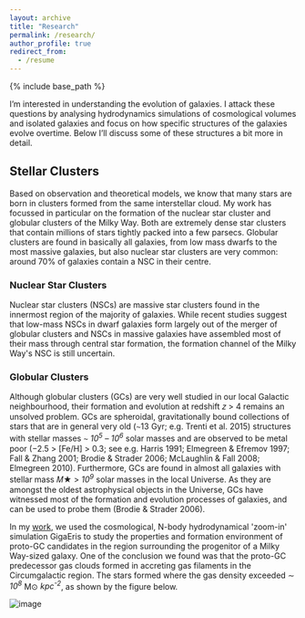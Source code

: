 ```yaml
---
layout: archive
title: "Research"
permalink: /research/
author_profile: true
redirect_from:
  - /resume
---
```

{% include base_path %}

I’m interested in understanding the evolution of galaxies. I attack these questions by analysing hydrodynamics simulations of cosmological volumes and isolated galaxies and focus on how specific structures of the galaxies evolve overtime. Below I’ll discuss some of these structures a bit more in detail.

## Stellar Clusters
Based on observation and theoretical models, we know that many stars are born in clusters formed from the same interstellar cloud. My work has focussed in particular on the formation of the nuclear star cluster and globular clusters of the Milky Way. Both are extremely dense star clusters that contain millions of stars tightly packed into a few parsecs. Globular clusters are found in basically all galaxies, from low mass dwarfs  to the most massive galaxies, but also nuclear star clusters are very common: around 70% of galaxies contain a NSC in their centre.

### Nuclear Star Clusters
Nuclear star clusters (NSCs) are massive star clusters found in the innermost region of the majority of galaxies. While recent studies suggest that low-mass NSCs in dwarf galaxies form largely out of the merger of globular clusters and NSCs in massive galaxies have assembled most of their mass through central star formation, the formation channel of the Milky Way's NSC is still uncertain.

### Globular Clusters
Although globular clusters (GCs) are very well studied in our local Galactic neighbourhood, their formation and evolution at redshift 𝑧 > 4 remains an unsolved problem. GCs are spheroidal, gravitationally bound collections of stars that are in general very old (∼13 Gyr; e.g. Trenti et al. 2015) structures with stellar masses ∼ <var>10<sup>5</sup></var> – <var>10<sup>6</sup></var> solar masses and are observed to be metal poor (−2.5 > [Fe/H] > 0.3; see e.g. Harris 1991; Elmegreen & Efremov 1997; Fall & Zhang 2001; Brodie & Strader 2006; McLaughlin & Fall 2008; Elmegreen 2010). Furthermore, GCs are found in almost all galaxies with stellar mass 𝑀★ >  <var>10<sup>9</sup></var> solar masses in the local Universe. As they are amongst the oldest astrophysical objects in the Universe, GCs have witnessed most of the formation and evolution processes of galaxies, and can be used to probe them (Brodie & Strader 2006).

In my <a href="https://ui.adsabs.harvard.edu/abs/2023MNRAS.tmp..909V/abstract">work</a>, we used the cosmological, N-body hydrodynamical 'zoom-in' simulation GigaEris to study the properties and formation environment of proto-GC candidates in the region surrounding the progenitor of a Milky Way-sized galaxy. One of the conclusion we found was that the proto-GC predecessor gas clouds formed in accreting gas filaments in the Circumgalactic region. The stars formed where the gas density exceeded ∼ <var>10<sup>8</sup></var> M⊙ <var>kpc<sup>-2</sup></var>, as shown by the figure below. 

![image](https://github.com/fvandonkelaar/Fvandonkelaar.github.io/assets/57528256/632fb160-eaf4-4dbf-ae7a-7fbe48a760cd)

